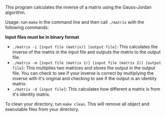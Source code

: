 This program calculates the inverse of a matrix using the Gauss-Jordan algorithm.

Usage: run `make` in the command line and then call `./matrix` with the following commands:

**Input files must be in binary format**

* `./matrix -i [input file (matrix)] [output file]`: This calculates the inverse of the matrix in the input file and outputs the matrix to the output file.
* `./matrix -m [input file (matrix 1)] [input file (matrix 2)] [output file]`: This multiplies two matrices and stores the output in the output file. You can check to see if your inverse is correct by multiplying the inverse with it's original and checking to see if the output is an identity matrix.
* `./matrix -d [input file]`: This calculates how different a matrix is from it's identity matrix.

To clean your directory, run `make clean`. This will remove all object and executable files from your directory.


